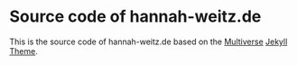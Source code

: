 # Source code of hannah-weitz.de

This is the source code of hannah-weitz.de based on the [Multiverse](https://html5up.net/multiverse) [Jekyll Theme](https://github.com/joaomlneto/jekyll-multiverse-template).
